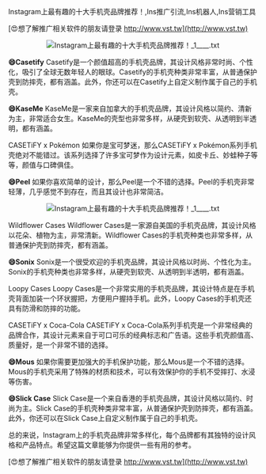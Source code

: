 Instagram上最有趣的十大手机壳品牌推荐！,Ins推广引流,Ins机器人,Ins营销工具

[😍想了解推广相关软件的朋友请登录 http://www.vst.tw](http://www.vst.tw)

 <center><img src="https://vst.tw/MP4/tuiguang/png/7.png" alt="Instagram上最有趣的十大手机壳品牌推荐！_1____.txt"></center>

**😄Casetify**
Casetify是一个颜值超高的手机壳品牌，其设计风格非常时尚、个性化，吸引了全球无数年轻人的眼球。Casetify的手机壳种类非常丰富，从普通保护壳到防摔壳，都有涵盖。此外，你还可以在Casetify上自定义制作属于自己的手机壳。

**😄KaseMe**
KaseMe是一家来自加拿大的手机壳品牌，其设计风格以简约、清新为主，非常适合女生。KaseMe的壳型也非常多样，从硬壳到软壳、从透明到半透明，都有涵盖。

CASETiFY x Pokémon
如果你是宝可梦迷，那么CASETiFY x Pokémon系列手机壳绝对不能错过。该系列选择了许多宝可梦作为设计元素，如皮卡丘、妙蛙种子等等，颜值与口碑俱佳。

**😄Peel**
如果你喜欢简单的设计，那么Peel是一个不错的选择。Peel的手机壳非常轻薄，几乎感觉不到存在，而且其设计也非常简洁。

 <center><img src="https://vst.tw/MP4/tuiguang/png/2.png" alt="Instagram上最有趣的十大手机壳品牌推荐！_1____.txt"></center>

Wildflower Cases
Wildflower Cases是一家源自美国的手机壳品牌，其设计风格以花朵、植物为主，非常清新。Wildflower Cases的手机壳种类也非常多样，从普通保护壳到防摔壳，都有涵盖。

**😄Sonix**
Sonix是一个很受欢迎的手机壳品牌，其设计风格以时尚、个性化为主。Sonix的手机壳种类也非常多样，从硬壳到软壳、从透明到半透明，都有涵盖。

Loopy Cases
Loopy Cases是一个非常实用的手机壳品牌，其设计特点是在手机壳背面加装一个环状握把，方便用户握持手机。此外，Loopy Cases的手机壳还具有防滑和防摔的功能。

CASETiFY x Coca-Cola
CASETiFY x Coca-Cola系列手机壳是一个非常经典的品牌合作，其设计元素来自于可口可乐的经典标志和广告语。这些手机壳颜值高、质量好，是一个非常不错的选择。

**😄Mous**
如果你需要更加强大的手机保护功能，那么Mous是一个不错的选择。Mous的手机壳采用了特殊的材质和技术，可以有效保护你的手机不受摔打、水浸等伤害。

**😄Slick Case**
Slick Case是一个来自香港的手机壳品牌，其设计风格以简约、时尚为主。Slick Case的手机壳种类非常丰富，从普通保护壳到防摔壳，都有涵盖。此外，你还可以在Slick Case上自定义制作属于自己的手机壳。

总的来说，Instagram上的手机壳品牌非常多样化，每个品牌都有其独特的设计风格和产品特点。希望这篇文章能够为你提供一些有用的参考。

[😍想了解推广相关软件的朋友请登录 http://www.vst.tw](http://www.vst.tw)



